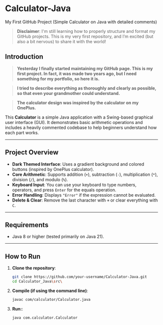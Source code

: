 # Calculator-Java
My First GitHub Project (Simple Calculator on Java with detailed comments) 

> **Disclaimer**: I'm still learning how to properly structure and format my GitHub projects. This is my very first repository, and I’m excited (but also a bit nervous) to share it with the world!

## Introduction

> **Yesterday I finally started maintaining my GitHub page. This is my first project. In fact, it was made two years ago, but I need something for my portfolio, so here it is.**

> **I tried to describe everything as thoroughly and clearly as possible, so that even your grandmother could understand.**

> **The calculator design was inspired by the calculator on my OnePlus.**

This **Calculator** is a simple Java application with a Swing-based graphical user interface (GUI). It demonstrates basic arithmetic operations and includes a heavily commented codebase to help beginners understand how each part works.

---

## Project Overview

- **Dark Themed Interface**: Uses a gradient background and colored buttons (inspired by OnePlus calculator).
- **Core Arithmetic**: Supports addition (`+`), subtraction (`-`), multiplication (`*`), division (`/`), and modulo (`%`).
- **Keyboard Input**: You can use your keyboard to type numbers, operators, and press `Enter` for the equals operation.
- **Error Handling**: Displays `"Error"` if the expression cannot be evaluated.
- **Delete & Clear**: Remove the last character with `⌫` or clear everything with `C`.

---

## Requirements

- Java 8 or higher (tested primarily on Java 21).

---

## How to Run

1. **Clone the repository**:
   ```bash
   git clone https://github.com/your-username/Calculator-Java.git
   cd Calculator_Java\src\

2. **Compile (if using the command line)**:
   ```bash
   javac com/calculator/Calculator.java

3. **Run:**:
   ```bash
   java com.calculator.Calculator
   
